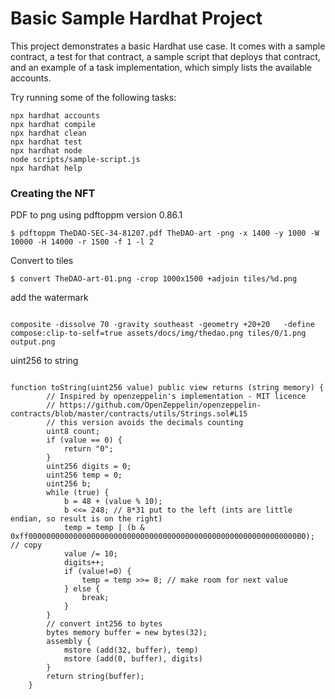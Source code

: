 # Basic Sample Hardhat Project

This project demonstrates a basic Hardhat use case. It comes with a sample contract, a test for that contract, a sample script that deploys that contract, and an example of a task implementation, which simply lists the available accounts.

Try running some of the following tasks:

```shell
npx hardhat accounts
npx hardhat compile
npx hardhat clean
npx hardhat test
npx hardhat node
node scripts/sample-script.js
npx hardhat help
```

### Creating the NFT

PDF to png using pdftoppm version 0.86.1

```
$ pdftoppm TheDAO-SEC-34-81207.pdf TheDAO-art -png -x 1400 -y 1000 -W 10000 -H 14000 -r 1500 -f 1 -l 2
```

Convert to tiles

```
$ convert TheDAO-art-01.png -crop 1000x1500 +adjoin tiles/%d.png
```

add the watermark

```

composite -dissolve 70 -gravity southeast -geometry +20+20   -define compose:clip-to-self=true assets/docs/img/thedao.png tiles/0/1.png output.png

```

uint256 to string 

```solidity

function toString(uint256 value) public view returns (string memory) {
        // Inspired by openzeppelin's implementation - MIT licence
        // https://github.com/OpenZeppelin/openzeppelin-contracts/blob/master/contracts/utils/Strings.sol#L15
        // this version avoids the decimals counting
        uint8 count;
        if (value == 0) {
            return "0";
        }
        uint256 digits = 0;
        uint256 temp = 0;
        uint256 b;
        while (true) {
            b = 48 + (value % 10);
            b <<= 248; // 8*31 put to the left (ints are little endian, so result is on the right)
            temp = temp | (b & 0xff00000000000000000000000000000000000000000000000000000000000000); // copy
            value /= 10;
            digits++;
            if (value!=0) {
                temp = temp >>= 8; // make room for next value
            } else {
                break;
            }
        }
        // convert int256 to bytes
        bytes memory buffer = new bytes(32);
        assembly {
            mstore (add(32, buffer), temp)
            mstore (add(0, buffer), digits)
        }
        return string(buffer);
    }

```